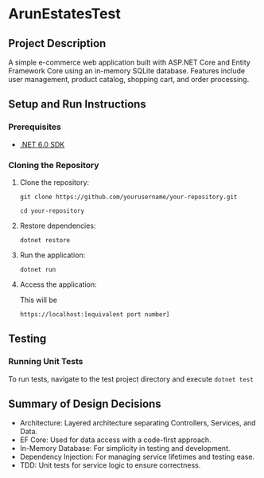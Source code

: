 # ArunEstatesTest

## Project Description

A simple e-commerce web application built with ASP.NET Core and Entity Framework Core using an in-memory SQLite database. Features include user management, product catalog, shopping cart, and order processing.

## Setup and Run Instructions

### Prerequisites

- [.NET 6.0 SDK](https://dotnet.microsoft.com/download)

### Cloning the Repository

1. Clone the repository:

   ```git clone https://github.com/yourusername/your-repository.git```

   ```cd your-repository```

3. Restore dependencies:

   ```dotnet restore```

5. Run the application:

   ```dotnet run```

7. Access the application:

   This will be

   ```https://localhost:[equivalent port number]```

## Testing

### Running Unit Tests

To run tests, navigate to the test project directory and execute ```dotnet test```

## Summary of Design Decisions

* Architecture: Layered architecture separating Controllers, Services, and Data.
* EF Core: Used for data access with a code-first approach.
* In-Memory Database: For simplicity in testing and development.
* Dependency Injection: For managing service lifetimes and testing ease.
* TDD: Unit tests for service logic to ensure correctness.
